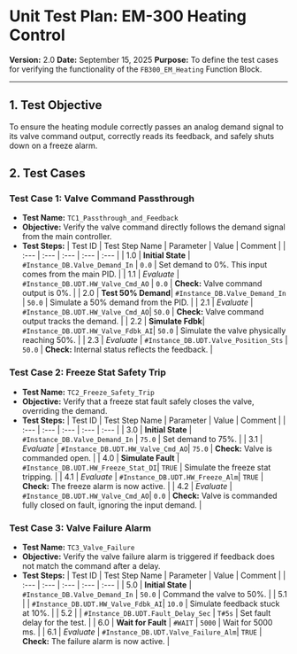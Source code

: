 # Unit Test Plan: EM-300 Heating Control

**Version:** 2.0
**Date:** September 15, 2025
**Purpose:** To define the test cases for verifying the functionality of the `FB300_EM_Heating` Function Block.

---

## 1. Test Objective

To ensure the heating module correctly passes an analog demand signal to its valve command output, correctly reads its feedback, and safely shuts down on a freeze alarm.

## 2. Test Cases

### Test Case 1: Valve Command Passthrough

*   **Test Name:** `TC1_Passthrough_and_Feedback`
*   **Objective:** Verify the valve command directly follows the demand signal from the main controller.
*   **Test Steps:**
| Test ID | Test Step Name | Parameter | Value | Comment |
| :--- | :--- | :--- | :--- | :--- |
| 1.0 | **Initial State** | `#Instance_DB.Valve_Demand_In` | `0.0` | Set demand to 0%. This input comes from the main PID. |
| 1.1 | *Evaluate* | `#Instance_DB.UDT.HW_Valve_Cmd_AO` | `0.0` | **Check:** Valve command output is 0%. |
| 2.0 | **Test 50% Demand**| `#Instance_DB.Valve_Demand_In` | `50.0` | Simulate a 50% demand from the PID. |
| 2.1 | *Evaluate* | `#Instance_DB.UDT.HW_Valve_Cmd_AO`| `50.0` | **Check:** Valve command output tracks the demand. |
| 2.2 | **Simulate Fdbk**| `#Instance_DB.UDT.HW_Valve_Fdbk_AI`| `50.0` | Simulate the valve physically reaching 50%. |
| 2.3 | *Evaluate* | `#Instance_DB.UDT.Valve_Position_Sts` | `50.0` | **Check:** Internal status reflects the feedback. |

### Test Case 2: Freeze Stat Safety Trip

*   **Test Name:** `TC2_Freeze_Safety_Trip`
*   **Objective:** Verify that a freeze stat fault safely closes the valve, overriding the demand.
*   **Test Steps:**
| Test ID | Test Step Name | Parameter | Value | Comment |
| :--- | :--- | :--- | :--- | :--- |
| 3.0 | **Initial State** | `#Instance_DB.Valve_Demand_In` | `75.0` | Set demand to 75%. |
| 3.1 | *Evaluate* | `#Instance_DB.UDT.HW_Valve_Cmd_AO`| `75.0` | **Check:** Valve is commanded open. |
| 4.0 | **Simulate Fault** | `#Instance_DB.UDT.HW_Freeze_Stat_DI`| `TRUE` | Simulate the freeze stat tripping. |
| 4.1 | *Evaluate* | `#Instance_DB.UDT.HW_Freeze_Alm`| `TRUE` | **Check:** The freeze alarm is now active. |
| 4.2 | *Evaluate* | `#Instance_DB.UDT.HW_Valve_Cmd_AO`| `0.0` | **Check:** Valve is commanded fully closed on fault, ignoring the input demand. |

### Test Case 3: Valve Failure Alarm

*   **Test Name:** `TC3_Valve_Failure`
*   **Objective:** Verify the valve failure alarm is triggered if feedback does not match the command after a delay.
*   **Test Steps:**
| Test ID | Test Step Name | Parameter | Value | Comment |
| :--- | :--- | :--- | :--- | :--- |
| 5.0 | **Initial State** | `#Instance_DB.Valve_Demand_In` | `50.0` | Command the valve to 50%. |
| 5.1 | | `#Instance_DB.UDT.HW_Valve_Fdbk_AI`| `10.0` | Simulate feedback stuck at 10%. |
| 5.2 | | `#Instance_DB.UDT.Fault_Delay_Sec` | `T#5s` | Set fault delay for the test. |
| 6.0 | **Wait for Fault** | `#WAIT` | `5000` | Wait for 5000 ms. |
| 6.1 | *Evaluate* | `#Instance_DB.UDT.Valve_Failure_Alm`| `TRUE` | **Check:** The failure alarm is now active. |
